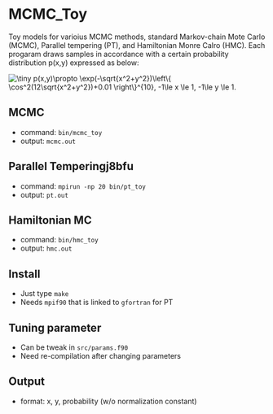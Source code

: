 # MCMC_Toy
Toy models for varioius MCMC methods, standard Markov-chain Mote Carlo (MCMC), Parallel tempering (PT), and Hamiltonian Monre Calro (HMC). Each progaram draws samples in accordance with a certain probability distribution p(x,y) expressed as below:

<img src="https://latex.codecogs.com/gif.latex?\dpi{200}&space;\fn_cm&space;\tiny&space;p(x,y)\propto&space;\exp(-\sqrt{x^2&plus;y^2})\left\{&space;\cos^2(12\sqrt{x^2&plus;y^2})&plus;0.01&space;\right\}^{10},&space;-1\le&space;x&space;\le&space;1,&space;-1\le&space;y&space;\le&space;1" title="\tiny p(x,y)\propto \exp(-\sqrt{x^2+y^2})\left\{ \cos^2(12\sqrt{x^2+y^2})+0.01 \right\}^{10}, -1\le x \le 1, -1\le y \le 1." />


## MCMC
* command: `bin/mcmc_toy`
* output: `mcmc.out`

## Parallel Temperingj8bfu
* command: `mpirun -np 20 bin/pt_toy`
* output: `pt.out`

## Hamiltonian MC
* command: `bin/hmc_toy`
* output: `hmc.out`

## Install
* Just type `make`
* Needs `mpif90` that is linked to `gfortran` for PT

## Tuning parameter
* Can be tweak in `src/params.f90`
* Need re-compilation after changing parameters

## Output
* format: x, y, probability (w/o normalization constant)

